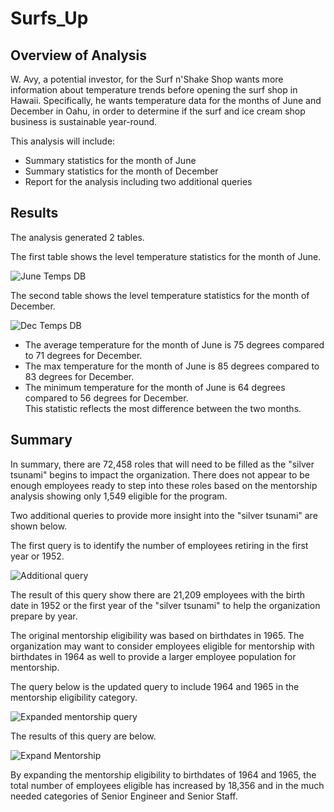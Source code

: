 # Surfs_Up

## Overview of Analysis

W. Avy, a potential investor, for the Surf n'Shake Shop wants more information about temperature trends before opening the surf shop in Hawaii. Specifically, he wants temperature data for the months of June and December in Oahu, in order to determine if the surf and ice cream shop business is sustainable year-round. 

This analysis will include:

* Summary statistics for the month of June
* Summary statistics for the month of December
* Report for the analysis including two additional queries

## Results 

The analysis generated 2 tables.

The first table shows the level temperature statistics for the month of June.

![June Temps DB](https://user-images.githubusercontent.com/100876517/169726802-e4977deb-8529-4934-876c-71260f9fa20f.png)


The second table shows the level temperature statistics for the month of December.

![Dec Temps DB](https://user-images.githubusercontent.com/100876517/169726808-f140debc-81d2-4c69-b135-b1a909b8ee52.png)

* The average temperature for the month of June is 75 degrees compared to 71 degrees for December.
* The max temperature for the month of June is 85 degrees compared to 83 degrees for December.
* The minimum temperature for the month of June is 64 degrees compared to 56 degrees for December.  
  This statistic reflects the most difference between the two months.

## Summary

In summary, there are 72,458 roles that will need to be filled as the "silver tsunami" begins to impact the
organization.  There does not appear to be enough employees ready to step into these roles based on the
mentorship analysis showing only 1,549 eligible for the program.

Two additional queries to provide more insight into the "silver tsunami" are shown below.

The first query is to identify the number of employees retiring in the first year or 1952.

![Additional query](https://user-images.githubusercontent.com/100876517/167326459-dd555df6-b7c4-4759-8bd0-a50b2383c7fd.png)

The result of this query show there are 21,209 employees with the birth date in 1952 or the first year of the "silver 
tsunami" to help the organization prepare by year.

The original mentorship eligibility was based on birthdates in 1965.  The organization may want to consider employees
eligible for mentorship with birthdates in 1964 as well to provide a larger employee population for mentorship.

The query below is the updated query to include 1964 and 1965 in the mentorship eligibility category.

![Expanded mentorship query](https://user-images.githubusercontent.com/100876517/167327651-a1321e0a-43df-4582-9cf5-232a890c8c01.png)

The results of this query are below.  

![Expand Mentorship](https://user-images.githubusercontent.com/100876517/167328236-14087157-d385-4358-b1aa-2480d24abad7.png)

By expanding the mentorship eligibility to birthdates of 1964 and 1965, the total number of employees eligible has increased by
18,356 and in the much needed categories of Senior Engineer and Senior Staff.


